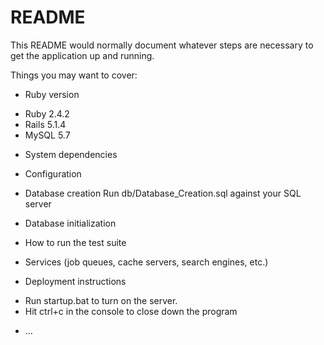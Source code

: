 # README

This README would normally document whatever steps are necessary to get the
application up and running.

Things you may want to cover:

* Ruby version
- Ruby 2.4.2
- Rails 5.1.4
- MySQL 5.7

* System dependencies


* Configuration


* Database creation
Run db/Database_Creation.sql against your SQL server 

* Database initialization


* How to run the test suite


* Services (job queues, cache servers, search engines, etc.)


* Deployment instructions
- Run startup.bat to turn on the server.
- Hit ctrl+c in the console to close down the program

* ...
